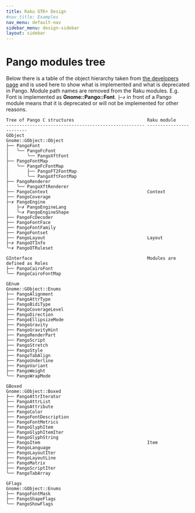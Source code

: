 ```yaml
---
title: Raku GTK+ Design
#nav_title: Examples
nav_menu: default-nav
sidebar_menu: design-sidebar
layout: sidebar
---
```

# Pango modules tree

Below there is a table of the object hierarchy taken from [the developers page](https://developer.gnome.org/pango/stable/pango-hierarchy.html) and is used here to show what is implemented and what is deprecated in Pango. Module path names are removed from the Raku modules. E.g. Font is implemented as **Gnome::Pango::Font**. `├─✗` in front of a Pango module means that it is deprecated or will not be implemented for other reasons.

```
Tree of Pango C structures                            Raku module
----------------------------------------------------- ------------------------
GObject                                               Gnome::GObject::Object
├── PangoFont
│   ╰── PangoFcFont
│       ╰── PangoXftFont
├── PangoFontMap
│   ╰── PangoFcFontMap
│       ├── PangoFT2FontMap
│       ╰── PangoXftFontMap
├── PangoRenderer
│   ╰── PangoXftRenderer
├── PangoContext                                      Context
├── PangoCoverage
├─✗ PangoEngine
│   ├─✗ PangoEngineLang
│   ╰─✗ PangoEngineShape
├── PangoFcDecoder
├── PangoFontFace
├── PangoFontFamily
├── PangoFontset
├── PangoLayout                                       Layout
├─✗ PangoOTInfo
╰─✗ PangoOTRuleset

GInterface                                            Modules are defined as Roles
├── PangoCairoFont
╰── PangoCairoFontMap

GEnum                                                 Gnome::GObject::Enums
├── PangoAlignment
├── PangoAttrType
├── PangoBidiType
├── PangoCoverageLevel
├── PangoDirection
├── PangoEllipsizeMode
├── PangoGravity
├── PangoGravityHint
├── PangoRenderPart
├── PangoScript
├── PangoStretch
├── PangoStyle
├── PangoTabAlign
├── PangoUnderline
├── PangoVariant
├── PangoWeight
╰── PangoWrapMode

GBoxed                                                Gnome::GObject::Boxed
├── PangoAttrIterator
├── PangoAttrList
├── PangoAttribute
├── PangoColor
├── PangoFontDescription
├── PangoFontMetrics
├── PangoGlyphItem
├── PangoGlyphItemIter
├── PangoGlyphString
├── PangoItem                                         Item
├── PangoLanguage
├── PangoLayoutIter
├── PangoLayoutLine
├── PangoMatrix
├── PangoScriptIter
╰── PangoTabArray

GFlags                                                Gnome::GObject::Enums
├── PangoFontMask
├── PangoShapeFlags
╰── PangoShowFlags
```
